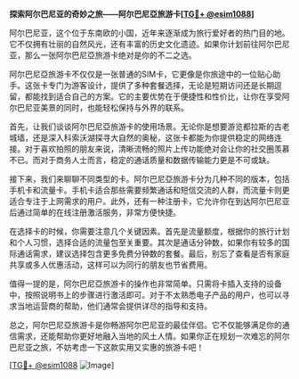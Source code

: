 **探索阿尔巴尼亚的奇妙之旅——阿尔巴尼亞旅游卡[[TG💪+ @esim1088](https://t.me/s/esim1088)]**

阿尔巴尼亚，这个位于东南欧的小国，近年来逐渐成为旅行爱好者的热门目的地。它不仅拥有壮丽的自然风光，还有丰富的历史文化遗迹。如果你计划前往阿尔巴尼亚，那么一张阿尔巴尼亞旅游卡绝对是你的不二之选。

阿尔巴尼亞旅游卡不仅仅是一张普通的SIM卡，它更像是你旅途中的一位贴心助手。这张卡专门为游客设计，提供了多种套餐选择，无论是短期访问还是长期逗留，都能找到适合自己的方案。它的主要优势在于便捷性和性价比，让你在享受阿尔巴尼亚美景的同时，也能轻松保持与外界的联系。

首先，让我们谈谈阿尔巴尼亞旅游卡的使用场景。无论你是想要游览都拉斯的古老城墙，还是深入科索沃湖探寻大自然的奥秘，这张卡都能为你提供稳定的网络连接。对于喜欢拍照的朋友来说，清晰流畅的照片上传功能绝对会让你的社交圈羡慕不已。而对于商务人士而言，稳定的通话质量和数据传输能力更是不可或缺。

接下来，我们来聊聊不同类型的卡。阿尔巴尼亞旅游卡分为几种不同的版本，包括手机卡和流量卡。手机卡适合那些需要频繁通话和短信交流的人群，而流量卡则更适合专注于上网需求的用户。此外，还有一种注册卡，它允许你在到达阿尔巴尼亚后通过简单的在线注册激活服务，非常方便快捷。

在选择卡的时候，你需要注意几个关键因素。首先是流量额度，根据你的旅行计划和个人习惯，选择合适的流量包至关重要。其次是通话分钟数，如果你有较多的国际通话需求，建议选择包含更多免费分钟数的套餐。最后，别忘了查看是否有家庭共享或多人优惠活动，这样可以为同行的朋友也节省费用。

值得一提的是，阿尔巴尼亞旅游卡的操作也非常简单。只需将卡插入支持的设备中，按照说明书上的步骤进行激活即可。对于不太熟悉电子产品的用户，也可以寻求当地运营商的帮助，他们通常会提供详尽的指导和支持。

总之，阿尔巴尼亞旅游卡是你畅游阿尔巴尼亚的最佳伴侣。它不仅能够满足你的通信需求，还能帮助你更好地融入当地的风土人情。如果你正在规划一次难忘的阿尔巴尼亚之旅，不妨考虑一下这款实用又实惠的旅游卡吧！

[[TG💪+ @esim1088](https://t.me/s/esim1088) ![Image](https://i.postimg.cc/4NQfJmqS/Snipaste-2025-05-13-00-14-12.png)]